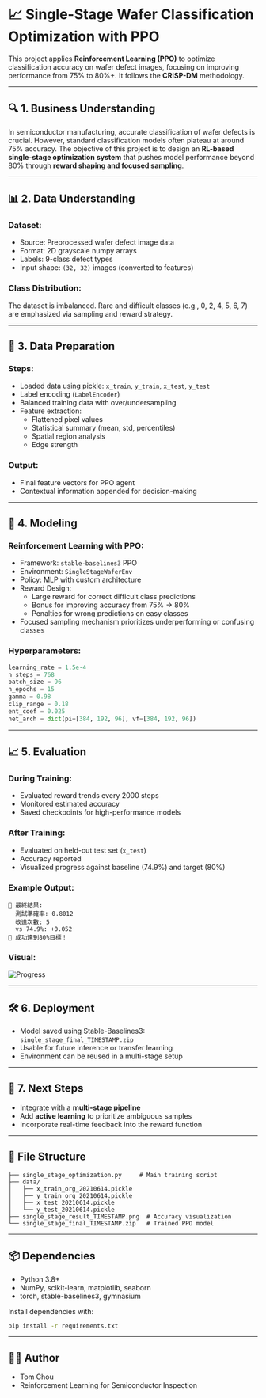 
# 📈 Single-Stage Wafer Classification Optimization with PPO

This project applies **Reinforcement Learning (PPO)** to optimize classification accuracy on wafer defect images, focusing on improving performance from 75% to 80%+. It follows the **CRISP-DM** methodology.

---

## 🔍 1. Business Understanding

In semiconductor manufacturing, accurate classification of wafer defects is crucial. However, standard classification models often plateau at around 75% accuracy. The objective of this project is to design an **RL-based single-stage optimization system** that pushes model performance beyond 80% through **reward shaping and focused sampling**.

---

## 📊 2. Data Understanding

### Dataset:
- Source: Preprocessed wafer defect image data
- Format: 2D grayscale numpy arrays
- Labels: 9-class defect types
- Input shape: `(32, 32)` images (converted to features)

### Class Distribution:
The dataset is imbalanced. Rare and difficult classes (e.g., 0, 2, 4, 5, 6, 7) are emphasized via sampling and reward strategy.

---

## 🧹 3. Data Preparation

### Steps:
- Loaded data using pickle: `x_train`, `y_train`, `x_test`, `y_test`
- Label encoding (`LabelEncoder`)
- Balanced training data with over/undersampling
- Feature extraction:
  - Flattened pixel values
  - Statistical summary (mean, std, percentiles)
  - Spatial region analysis
  - Edge strength

### Output:
- Final feature vectors for PPO agent
- Contextual information appended for decision-making

---

## 🧠 4. Modeling

### Reinforcement Learning with PPO:
- Framework: `stable-baselines3` PPO
- Environment: `SingleStageWaferEnv`
- Policy: MLP with custom architecture
- Reward Design:
  - Large reward for correct difficult class predictions
  - Bonus for improving accuracy from 75% → 80%
  - Penalties for wrong predictions on easy classes
- Focused sampling mechanism prioritizes underperforming or confusing classes

### Hyperparameters:
```python
learning_rate = 1.5e-4
n_steps = 768
batch_size = 96
n_epochs = 15
gamma = 0.98
clip_range = 0.18
ent_coef = 0.025
net_arch = dict(pi=[384, 192, 96], vf=[384, 192, 96])
```

---

## 📈 5. Evaluation

### During Training:
- Evaluated reward trends every 2000 steps
- Monitored estimated accuracy
- Saved checkpoints for high-performance models

### After Training:
- Evaluated on held-out test set (`x_test`)
- Accuracy reported
- Visualized progress against baseline (74.9%) and target (80%)

### Example Output:
```text
🎯 最終結果:
  測試準確率: 0.8012
  改進次數: 5
  vs 74.9%: +0.052
🎉 成功達到80%目標！
```

### Visual:
![Progress](./single_stage_result_YYYYMMDD_HHMMSS.png)

---

## 🛠 6. Deployment

- Model saved using Stable-Baselines3: `single_stage_final_TIMESTAMP.zip`
- Usable for future inference or transfer learning
- Environment can be reused in a multi-stage setup

---

## 🔁 7. Next Steps

- Integrate with a **multi-stage pipeline**
- Add **active learning** to prioritize ambiguous samples
- Incorporate real-time feedback into the reward function

---

## 📁 File Structure

```
├── single_stage_optimization.py     # Main training script
├── data/
│   ├── x_train_org_20210614.pickle
│   ├── y_train_org_20210614.pickle
│   ├── x_test_20210614.pickle
│   └── y_test_20210614.pickle
├── single_stage_result_TIMESTAMP.png  # Accuracy visualization
└── single_stage_final_TIMESTAMP.zip   # Trained PPO model
```

---

## 📦 Dependencies

- Python 3.8+
- NumPy, scikit-learn, matplotlib, seaborn
- torch, stable-baselines3, gymnasium

Install dependencies with:

```bash
pip install -r requirements.txt
```

---

## 👨‍💻 Author

- Tom Chou
- Reinforcement Learning for Semiconductor Inspection

